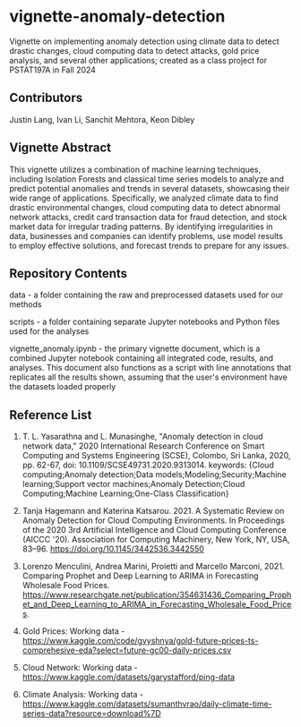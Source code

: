 # vignette-anomaly-detection

Vignette on implementing anomaly detection using climate data to detect drastic changes, cloud computing data to detect attacks, gold price analysis, and several other applications; created as a class project for PSTAT197A in Fall 2024

## Contributors

Justin Lang, Ivan Li, Sanchit Mehtora, Keon Dibley

## Vignette Abstract

This vignette utilizes a combination of machine learning techniques, including Isolation Forests and classical time series models to analyze and predict potential anomalies and trends in several datasets, showcasing their wide range of applications. Specifically, we analyzed climate data to find drastic environmental changes, cloud computing data to detect abnormal network attacks, credit card transaction data for fraud detection, and stock market data for irregular trading patterns. By identifying irregularities in data, businesses and companies can identify problems, use model results to employ effective solutions, and forecast trends to prepare for any issues.

## Repository Contents

data - a folder containing the raw and preprocessed datasets used for our methods

scripts - a folder containing separate Jupyter notebooks and Python files used for the analyses

vignette_anomaly.ipynb - the primary vignette document, which is a combined Jupyter notebook containing all integrated code, results, and analyses. This document also functions as a script with line annotations that replicates all the results shown, assuming that the user's environment have the datasets loaded properly

## Reference List

1) T. L. Yasarathna and L. Munasinghe, "Anomaly detection in cloud network data," 2020 International Research Conference on Smart Computing and Systems Engineering (SCSE), Colombo, Sri Lanka, 2020, pp. 62-67, doi: 10.1109/SCSE49731.2020.9313014. keywords: {Cloud computing;Anomaly detection;Data models;Modeling;Security;Machine learning;Support vector machines;Anomaly Detection;Cloud Computing;Machine Learning;One-Class Classification}

2) Tanja Hagemann and Katerina Katsarou. 2021. A Systematic Review on Anomaly Detection for Cloud Computing Environments. In Proceedings of the 2020 3rd Artificial Intelligence and Cloud Computing Conference (AICCC '20). Association for Computing Machinery, New York, NY, USA, 83–96. https://doi.org/10.1145/3442536.3442550

3) Lorenzo Menculini, Andrea Marini, Proietti and Marcello Marconi, 2021. Comparing Prophet and Deep Learning to ARIMA in Forecasting Wholesale Food Prices. https://www.researchgate.net/publication/354631436_Comparing_Prophet_and_Deep_Learning_to_ARIMA_in_Forecasting_Wholesale_Food_Prices.

4) Gold Prices: Working data - https://www.kaggle.com/code/gvyshnya/gold-future-prices-ts-comprehesive-eda?select=future-gc00-daily-prices.csv

5) Cloud Network: Working data - https://www.kaggle.com/datasets/garystafford/ping-data

6) Climate Analysis: Working data - https://www.kaggle.com/datasets/sumanthvrao/daily-climate-time-series-data?resource=download%7D
